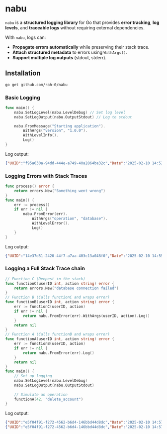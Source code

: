 # nabu
`nabu` is a **structured logging library** for Go that provides **error tracking**, **log levels**, and **traceable logs** without requiring external dependencies.

With `nabu`, logs can:
- **Propagate errors automatically** while preserving their stack trace.
- **Attach structured metadata** to errors using `WithArgs()`.
- **Support multiple log outputs** (stdout, stderr).

## Installation

```sh
go get github.com/rah-0/nabu
```

### Basic Logging

```go
func main() {
    nabu.SetLogLevel(nabu.LevelDebug) // Set log level
    nabu.SetLogOutput(nabu.OutputStdout) // Log to stdout

    nabu.FromMessage("Starting application").
        WithArgs("version", "1.0.0").
        WithLevelInfo().
        Log()
}
```
Log output:
```json
{"UUID":"f95a630a-94dd-444e-a749-40a2864ba32c","Date":"2025-02-10 14:52:07.624683","Args":["version","1.0.0"],"Msg":"Starting application","Function":"github.com/rah-0/nabu.TestSomething","Line":25,"Level":1}
```

### Logging Errors with Stack Traces
```go
func process() error {
    return errors.New("Something went wrong")
}
func main() {
    err := process()
    if err != nil {
        nabu.FromError(err).
            WithArgs("operation", "database").
            WithLevelError().
            Log()
    }
}
```
Log output:
```json
{"UUID":"14e37d51-2420-44f7-a7aa-403c13a048f0","Date":"2025-02-10 14:55:14.992355","Error":"Something went wrong","Args":["operation","database"],"Function":"github.com/rah-0/nabu.TestSomething","Line":30,"Level":3}
```

### Logging a Full Stack Trace chain
```go
// Function C (Deepest in the stack)
func functionC(userID int, action string) error {
    return errors.New("database connection failed")
}
// Function B (Calls functionC and wraps error)
func functionB(userID int, action string) error {
    err := functionC(userID, action)
    if err != nil {
        return nabu.FromError(err).WithArgs(userID, action).Log()
    }
    return nil
}
// Function A (Calls functionB and wraps error)
func functionA(userID int, action string) error {
    err := functionB(userID, action)
    if err != nil {
        return nabu.FromError(err).Log()
    }
    return nil
}
func main() {
    // Set up logging
    nabu.SetLogLevel(nabu.LevelDebug)
    nabu.SetLogOutput(nabu.OutputStdout)
    
    // Simulate an operation
    functionA(42, "delete_account")
}
```
Log output:
```json lines
{"UUID":"e5f04f91-f272-4562-b6d4-146bbd44d8dc","Date":"2025-02-10 14:57:27.163813","Error":"database connection failed","Args":[42,"delete_account"],"Function":"github.com/rah-0/nabu.TestSomething.functionB","Line":9}
{"UUID":"e5f04f91-f272-4562-b6d4-146bbd44d8dc","Date":"2025-02-10 14:57:27.163875","Error":"database connection failed","Function":"github.com/rah-0/nabu.TestSomething.functionA","Line":17}
```
